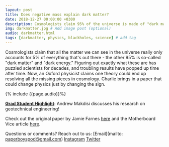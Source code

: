 ```yaml
---
layout: post
title: Does negative mass explain dark matter?
date: 2018-12-27 00:00:00 +0300
description: Cosmologists claim 95% of the universe is made of "dark matter"...but what is it exactly?... # Add post description (shows up as description on social media posts)
img: darkmatter.jpg # Add image post (optional)
audio: darkmatter.html
tags: [darkmatter, physics, blackholes, science] # add tag
---
```


Cosmologists claim that all the matter we can see in the universe really only accounts for 5% of everything that's out there - the other 95% is so-called "dark matter" and "dark energy." Figuring out exactly what these are has puzzled scientists for decades, and troubling results have popped up time after time. Now, an Oxford physicist claims one theory could end up resolving all the missing pieces in cosmology. Charlie brings in a paper that could change physics just by changing the sign.

{% include {{page.audio}}%}

[**Grad Student Highlight**](http://paperboyspodcast.com/gradhighlight/): Andrew Makdisi discusses his research on geotechnical engineering!

Check out the original paper by Jamie Farnes [here](https://arxiv.org/abs/1712.07962) and the Motherboard Vice article [here](https://motherboard.vice.com/en_us/article/bjey9v/a-new-theory-unifies-dark-matter-and-dark-energy-as-a-dark-fluid-with-negative-mass). 

Questions or comments? Reach out to us: [Email](mailto: paperboyspod@gmail.com) [Instagram](https://www.instagram.com/paperboyspod/) [Twitter](https://twitter.com/PaperBoysPod)
